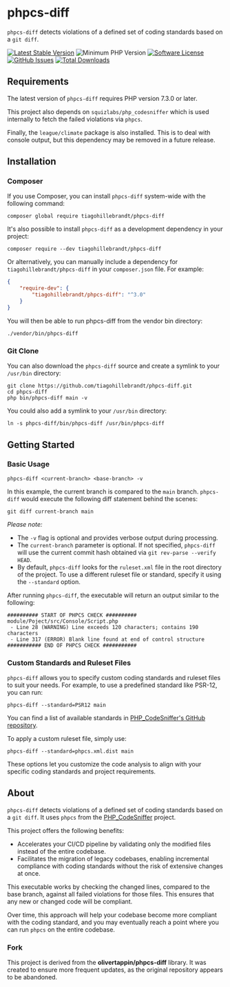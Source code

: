 # phpcs-diff

`phpcs-diff` detects violations of a defined set of coding standards based on a `git diff`.

<div aria-hidden="true">

[![Latest Stable Version](https://img.shields.io/github/v/tag/tiagohillebrandt/phpcs-diff.svg?style=flat&label=release)](https://github.com/tiagohillebrandt/phpcs-diff/tags)
![Minimum PHP Version](https://img.shields.io/packagist/dependency-v/tiagohillebrandt/phpcs-diff/php.svg?cacheSeconds=3600)
[![Software License](https://img.shields.io/badge/license-MIT-brightgreen.svg?style=flat)](LICENSE)
[![GitHub Issues](https://img.shields.io/github/issues/tiagohillebrandt/phpcs-diff.svg)](https://github.com/tiagohillebrandt/phpcs-diff/issues)
[![Total Downloads](https://img.shields.io/packagist/dt/tiagohillebrandt/phpcs-diff.svg?style=flat)](https://packagist.org/packages/tiagohillebrandt/phpcs-diff)

</div>

## Requirements
The latest version of `phpcs-diff` requires PHP version 7.3.0 or later.

This project also depends on `squizlabs/php_codesniffer` which is used internally to fetch the failed violations via `phpcs`.

Finally, the `league/climate` package is also installed. This is to deal with console output, but this dependency may be removed in a future release.

## Installation
### Composer
If you use Composer, you can install `phpcs-diff` system-wide with the following command:

```shell
composer global require tiagohillebrandt/phpcs-diff
```

It's also possible to install `phpcs-diff` as a development dependency in your project:

```shell
composer require --dev tiagohillebrandt/phpcs-diff
````

Or alternatively, you can manually include a dependency for `tiagohillebrandt/phpcs-diff` in your `composer.json` file. For example:

```json
{
    "require-dev": {
        "tiagohillebrandt/phpcs-diff": "^3.0"
    }
}
```

You will then be able to run phpcs-diff from the vendor bin directory:

```shell
./vendor/bin/phpcs-diff
```

### Git Clone
You can also download the `phpcs-diff` source and create a symlink to your `/usr/bin` directory:

```shell
git clone https://github.com/tiagohillebrandt/phpcs-diff.git
cd phpcs-diff
php bin/phpcs-diff main -v
```

You could also add a symlink to your `/usr/bin` directory:

```shell
ln -s phpcs-diff/bin/phpcs-diff /usr/bin/phpcs-diff
```

## Getting Started

### Basic Usage
```shell
phpcs-diff <current-branch> <base-branch> -v
```

In this example, the current branch is compared to the `main` branch. `phpcs-diff` would execute the following diff statement behind the scenes:

```shell
git diff current-branch main
```

_Please note:_
- The `-v` flag is optional and provides verbose output during processing.
- The `current-branch` parameter is optional. If not specified, `phpcs-diff` will use the current commit hash obtained via `git rev-parse --verify HEAD`.
- By default, `phpcs-diff` looks for the `ruleset.xml` file in the root directory of the project. To use a different ruleset file or standard, specify it using the `--standard` option.

After running `phpcs-diff`, the executable will return an output similar to the following:

```
########## START OF PHPCS CHECK ##########
module/Poject/src/Console/Script.php
 - Line 28 (WARNING) Line exceeds 120 characters; contains 190 characters
 - Line 317 (ERROR) Blank line found at end of control structure
########### END OF PHPCS CHECK ###########
```

### Custom Standards and Ruleset Files
`phpcs-diff` allows you to specify custom coding standards and ruleset files to suit your needs. For example, to use a predefined standard like PSR-12, you can run:

```shell
phpcs-diff --standard=PSR12 main
```

You can find a list of available standards in [PHP_CodeSniffer's GitHub repository](https://github.com/PHPCSStandards/PHP_CodeSniffer/tree/master/src/Standards).

To apply a custom ruleset file, simply use:

```shell
phpcs-diff --standard=phpcs.xml.dist main
```

These options let you customize the code analysis to align with your specific coding standards and project requirements.

## About
`phpcs-diff` detects violations of a defined set of coding standards based on a `git diff`. It uses `phpcs` from the [PHP_CodeSniffer](https://github.com/PHPCSStandards/PHP_CodeSniffer/) project.

This project offers the following benefits:
- Accelerates your CI/CD pipeline by validating only the modified files instead of the entire codebase.
- Facilitates the migration of legacy codebases, enabling incremental compliance with coding standards without the risk of extensive changes at once.

This executable works by checking the changed lines, compared to the base branch, against all failed violations for those files. This ensures that any new or changed code will be compliant.

Over time, this approach will help your codebase become more compliant with the coding standard, and you may eventually reach a point where you can run `phpcs` on the entire codebase.

### Fork
This project is derived from the **olivertappin/phpcs-diff** library.
It was created to ensure more frequent updates, as the original repository appears to be abandoned.
